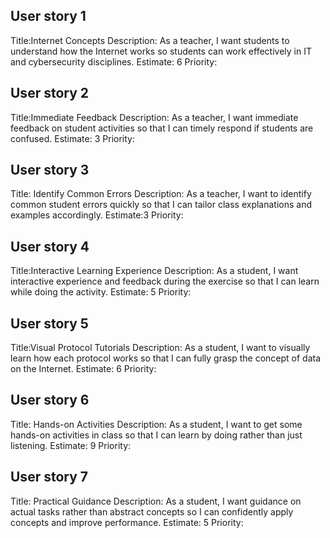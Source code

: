 ## User story 1 
Title:Internet Concepts
Description: As a teacher, I want students to understand how the Internet works so students can work effectively in IT and cybersecurity disciplines.
Estimate: 6
Priority:

## User story 2
Title:Immediate Feedback
Description: As a teacher, I want immediate feedback on student activities so that I can timely respond if students are confused.
Estimate: 3
Priority:

## User story 3 
Title: Identify Common Errors
Description: As a teacher, I want to identify common student errors quickly so that I can tailor class explanations and examples accordingly.
Estimate:3
Priority:

## User story 4 
Title:Interactive Learning Experience
Description: As a student, I want interactive experience and feedback during the exercise so that I can learn while doing the activity.
Estimate: 5
Priority:

## User story 5 
Title:Visual Protocol Tutorials
Description: As a student, I want to visually learn how each protocol works so that I can fully grasp the concept of data on the Internet.
Estimate: 6
Priority:

## User story 6
Title: Hands-on Activities
Description: As a student, I want to get some hands-on activities in class so that I can learn by doing rather than just listening.
Estimate: 9
Priority:

## User story 7 
Title: Practical Guidance
Description: As a student, I want guidance on actual tasks rather than abstract concepts so I can confidently apply concepts and improve performance.
Estimate: 5
Priority:
